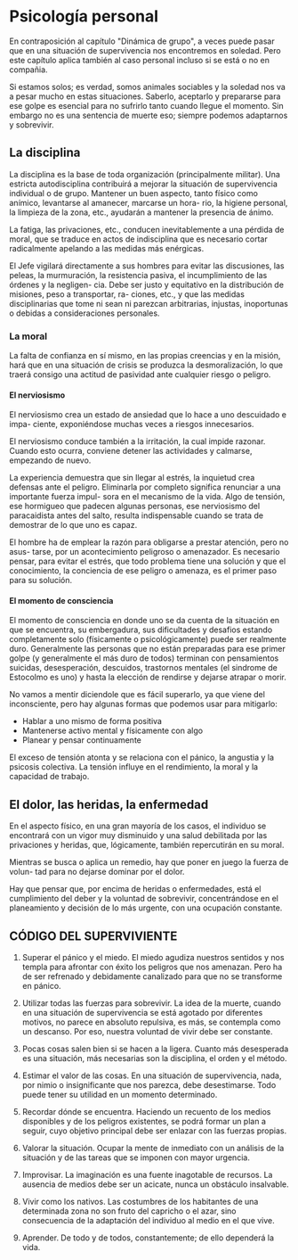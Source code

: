 # Psicología personal

En contraposición al capítulo "Dinámica de grupo", a veces puede pasar que en una situación de supervivencia
nos encontremos en soledad. Pero este capítulo aplica también al caso personal incluso si se está o no 
en compañia.

Si estamos solos; es verdad, somos animales sociables y la soledad nos va a pesar mucho en estas situaciones. Saberlo, aceptarlo
y prepararse para ese golpe es esencial para no sufrirlo tanto cuando llegue el momento.
Sin embargo no es una sentencia de muerte eso; siempre podemos adaptarnos y sobrevivir. 

## La disciplina

La disciplina es la base de toda organización (principalmente militar). Una estricta autodisciplina
contribuirá a mejorar la situación de supervivencia individual o de grupo. Mantener un
buen aspecto, tanto físico como anímico, levantarse al amanecer, marcarse un hora-
rio, la higiene personal, la limpieza de la zona, etc., ayudarán a mantener la presencia
de ánimo.

La fatiga, las privaciones, etc., conducen inevitablemente a una pérdida de moral,
que se traduce en actos de indisciplina que es necesario cortar radicalmente apelando
a las medidas más enérgicas.

El Jefe vigilará directamente a sus hombres para evitar las discusiones, las peleas,
la murmuración, la resistencia pasiva, el incumplimiento de las órdenes y la negligen-
cia. Debe ser justo y equitativo en la distribución de misiones, peso a transportar, ra-
ciones, etc., y que las medidas disciplinarias que tome ni sean ni parezcan arbitrarias,
injustas, inoportunas o debidas a consideraciones personales.

### La moral

La falta de confianza en sí mismo, en las propias creencias y en la misión, hará que
en una situación de crisis se produzca la desmoralización, lo que traerá consigo una
actitud de pasividad ante cualquier riesgo o peligro.

#### El nerviosismo

El nerviosismo crea un estado de ansiedad que lo hace a uno descuidado e impa-
ciente, exponiéndose muchas veces a riesgos innecesarios.

El nerviosismo conduce también a la irritación, la cual impide razonar. Cuando esto
ocurra, conviene detener las actividades y calmarse, empezando de nuevo.

La experiencia demuestra que sin llegar al estrés, la inquietud crea defensas ante
el peligro. Eliminarla por completo significa renunciar a una importante fuerza impul-
sora en el mecanismo de la vida. Algo de tensión, ese hormigueo que padecen 
algunas personas, ese nerviosismo del paracaidista antes del salto, resulta indispensable
cuando se trata de demostrar de lo que uno es capaz.

El hombre ha de emplear la razón para obligarse a prestar atención, pero no asus-
tarse, por un acontecimiento peligroso o amenazador. Es necesario pensar, para evitar
el estrés, que todo problema tiene una solución y que el conocimiento, la conciencia
de ese peligro o amenaza, es el primer paso para su solución.

#### El momento de consciencia

El momento de consciencia en donde uno se da cuenta de la situación en que se encuentra, su embergadura, sus 
dificultades y desafios estando completamente solo (físicamente o psicológicamente) puede ser realmente duro. 
Generalmente las personas que no están preparadas para ese 
primer golpe (y generalmente el más duro de todos) terminan con pensamientos suicidas, desesperación, descuidos,
trastornos mentales (el sindrome de Estocolmo es uno) y hasta la elección de rendirse y dejarse atrapar o morir.

No vamos a mentir diciendole que es fácil superarlo, ya que viene del inconsciente, pero hay algunas formas que
podemos usar para mitigarlo:

- Hablar a uno mismo de forma positiva
- Mantenerse activo mental y físicamente con algo
- Planear y pensar continuamente

El exceso de tensión atonta y se relaciona con el pánico, la angustia y la psicosis
colectiva. La tensión influye en el rendimiento, la moral y la capacidad de trabajo.

## El dolor, las heridas, la enfermedad

En el aspecto físico, en una gran mayoría de los casos, el individuo se encontrará
con un vigor muy disminuido y una salud debilitada por las privaciones y heridas, que,
lógicamente, también repercutirán en su moral.

Mientras se busca o aplica un remedio, hay que poner en juego la fuerza de volun-
tad para no dejarse dominar por el dolor.

Hay que pensar que, por encima de heridas o enfermedades, está el cumplimiento
del deber y la voluntad de sobrevivir, concentrándose en el planeamiento y decisión
de lo más urgente, con una ocupación constante.

## CÓDIGO DEL SUPERVIVIENTE

1. Superar el pánico y el miedo. El miedo agudiza nuestros sentidos y nos templa
para afrontar con éxito los peligros que nos amenazan. Pero ha de ser refrenado y
debidamente canalizado para que no se transforme en pánico.

1.  Utilizar todas las fuerzas para sobrevivir. La idea de la muerte, cuando en una
situación de supervivencia se está agotado por diferentes motivos, no parece en
absoluto repulsiva, es más, se contempla como un descanso. Por eso, nuestra
voluntad de vivir debe ser constante.

1.  Pocas cosas salen bien si se hacen a la ligera. Cuanto más desesperada es una
situación, más necesarias son la disciplina, el orden y el método.

1. Estimar el valor de las cosas. En una situación de supervivencia, nada, por nimio
o insignificante que nos parezca, debe desestimarse. Todo puede tener su utilidad
en un momento determinado.

1. Recordar dónde se encuentra. Haciendo un recuento de los medios disponibles y
de los peligros existentes, se podrá formar un plan a seguir, cuyo objetivo principal
debe ser enlazar con las fuerzas propias.

1. Valorar la situación. Ocupar la mente de inmediato con un análisis de la situación
y de las tareas que se imponen con mayor urgencia.

1. Improvisar. La imaginación es una fuente inagotable de recursos. La ausencia de
medios debe ser un acicate, nunca un obstáculo insalvable.

1. Vivir como los nativos. Las costumbres de los habitantes de una determinada
zona no son fruto del capricho o el azar, sino consecuencia de la adaptación del
individuo al medio en el que vive.

1. Aprender. De todo y de todos, constantemente; de ello dependerá la vida.

